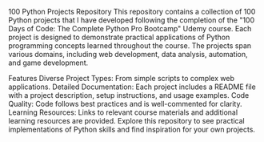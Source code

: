 100 Python Projects Repository
This repository contains a collection of 100 Python projects that I have developed following the completion of the "100 Days of Code: The Complete Python Pro Bootcamp" Udemy course. Each project is designed to demonstrate practical applications of Python programming concepts learned throughout the course. The projects span various domains, including web development, data analysis, automation, and game development.

Features
Diverse Project Types: From simple scripts to complex web applications.
Detailed Documentation: Each project includes a README file with a project description, setup instructions, and usage examples.
Code Quality: Code follows best practices and is well-commented for clarity.
Learning Resources: Links to relevant course materials and additional learning resources are provided.
Explore this repository to see practical implementations of Python skills and find inspiration for your own projects.
